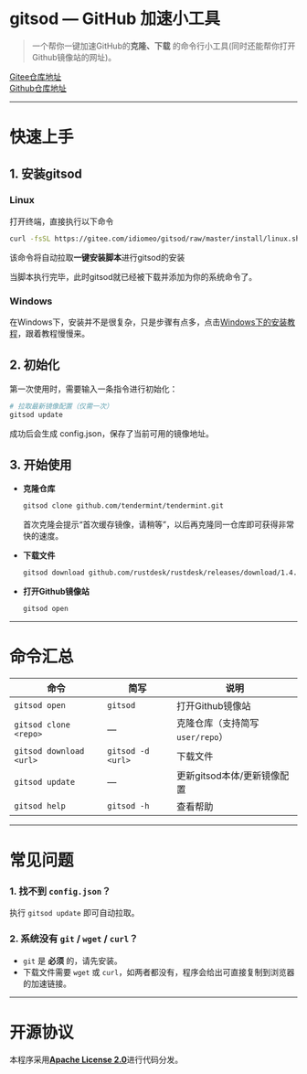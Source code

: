 # gitsod — GitHub 加速小工具

> 一个帮你一键加速GitHub的**克隆、下载** 的命令行小工具(同时还能帮你打开Github镜像站的网址)。   

[Gitee仓库地址](https://gitee.com/idiomeo/gitsod)  
[Github仓库地址](https://github.com/idiomeo/gitsod)  

---

# 快速上手

## 1. 安装gitsod

  
### Linux
打开终端，直接执行以下命令  
```bash
curl -fsSL https://gitee.com/idiomeo/gitsod/raw/master/install/linux.sh | bash  
```  

该命令将自动拉取**一键安装脚本**进行gitsod的安装  

当脚本执行完毕，此时gitsod就已经被下载并添加为你的系统命令了。  


### Windows

在Windows下，安装并不是很复杂，只是步骤有点多，点击[Windows下的安装教程](./Windows下如何安装.md)，跟着教程慢慢来。   


## 2. 初始化
第一次使用时，需要输入一条指令进行初始化：
``` bash
# 拉取最新镜像配置（仅需一次）
gitsod update
```

成功后会生成 config.json，保存了当前可用的镜像地址。

## 3. 开始使用
- **克隆仓库**
  ```bash
  gitsod clone github.com/tendermint/tendermint.git
  ```
  首次克隆会提示“首次缓存镜像，请稍等”，以后再克隆同一仓库即可获得非常快的速度。

- **下载文件**
  ```bash
  gitsod download github.com/rustdesk/rustdesk/releases/download/1.4.0/rustdesk-1.4.0-x86_64.exe
  ```

- **打开Github镜像站**
    ```bash
  gitsod open
  ```

---

# 命令汇总
| 命令 | 简写 | 说明 |
|------|------|------|
| `gitsod open` | `gitsod` | 打开Github镜像站 |
| `gitsod clone <repo>` | — | 克隆仓库（支持简写 `user/repo`） |
| `gitsod download <url>` | `gitsod -d <url>` | 下载文件 |
| `gitsod update` | — | 更新gitsod本体/更新镜像配置 |
| `gitsod help` | `gitsod -h` | 查看帮助 |

---

# 常见问题

### 1. 找不到 `config.json`？
执行 `gitsod update` 即可自动拉取。

### 2. 系统没有 `git` / `wget` / `curl`？
- `git` 是 **必须** 的，请先安装。  
- 下载文件需要 `wget` 或 `curl`，如两者都没有，程序会给出可直接复制到浏览器的加速链接。

---

# 开源协议
本程序采用[**Apache License 2.0**](./LICENSE)进行代码分发。  